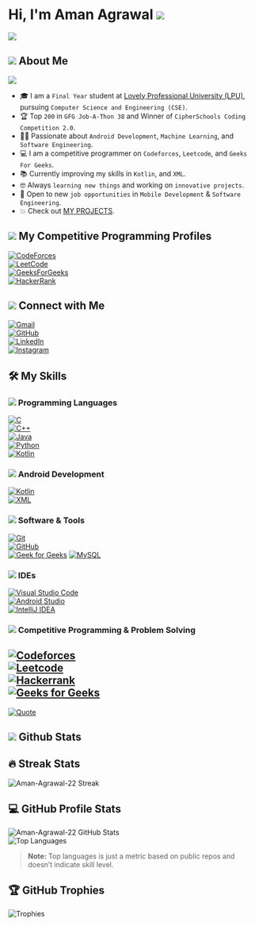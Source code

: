  Hi, I'm Aman Agrawal ![](https://media.giphy.com/media/hvRJCLFzcasrR4ia7z/giphy.gif) 
=====================================================================================

[![](https://readme-typing-svg.herokuapp.com?font=Time+New+Roman&color=%23C8BE25&size=25&center=true&vCenter=true&width=600&height=100&lines=Android+Developer;Software+Engineer;Competitive+Programmer;Top+200+GFG+Job-A-Thon+38;Always+learning+new+things)](https://github.com/AmanAgrawal123)


## ![](https://github.com/7oSkaaa/7oSkaaa/blob/main/Images/about_me.gif?raw=true) About Me  
![](https://github.com/7oSkaaa/7oSkaaa/blob/main/Images/Right_Side.gif?raw=true)  

  
- 🎓 I am a `Final Year` student at [Lovely Professional University (LPU)](https://www.lpu.in/), pursuing `Computer Science and Engineering (CSE)`.  
- 🏆 Top `200` in `GFG Job-A-Thon 38` and Winner of `CipherSchools Coding Competition 2.0`.  
- 👨‍💻 Passionate about `Android Development`, `Machine Learning`, and `Software Engineering`.  
- 💻 I am a competitive programmer on `Codeforces`, `Leetcode`, and `Geeks For Geeks`.  
- 📚 Currently improving my skills in `Kotlin`, and `XML`.  
- 🤓 Always `learning new things` and working on `innovative projects`.  
- 🤔 Open to new `job opportunities` in `Mobile Development` & `Software Engineering`.  
- 💥 Check out [MY PROJECTS](https://github.com/Aman-Agrawal-22?tab=repositories).  
 
## ![](https://github.com/7oSkaaa/7oSkaaa/blob/main/Images/competitive_programming_profile.png?raw=true) My Competitive Programming Profiles  

[![CodeForces](https://img.icons8.com/external-tal-revivo-shadow-tal-revivo/50/000000/external-codeforces-programming-competitions-and-contests-programming-community-logo-shadow-tal-revivo.png)](https://codeforces.com/profile/amanvdjs11a)  
[![LeetCode](https://img.icons8.com/external-tal-revivo-shadow-tal-revivo/50/000000/external-level-up-your-coding-skills-and-quickly-land-a-job-logo-shadow-tal-revivo.png)](https://leetcode.com/u/amanvdjs11a/)  
[![GeeksForGeeks](https://upload.wikimedia.org/wikipedia/commons/4/43/GeeksforGeeks.svg)](https://www.geeksforgeeks.org/user/amanag22/)  
[![HackerRank](https://img.icons8.com/external-tal-revivo-shadow-tal-revivo/50/000000/external-hackerrank-is-a-technology-company-that-focuses-on-competitive-programming-logo-shadow-tal-revivo.png)](https://www.hackerrank.com/profile/amanvdjs11a)  


## ![](https://github.com/7oSkaaa/7oSkaaa/blob/main/Images/Connect-with-me.gif?raw=true) Connect with Me     


[![Gmail](https://img.shields.io/badge/gmail-%23EA4335.svg?style=plastic&logo=gmail&logoColor=white)](mailto:amanvdjs11a@gmail.com)  
[![GitHub](https://img.shields.io/badge/github-%23181717.svg?style=plastic&logo=github&logoColor=white)](https://github.com/Aman-Agrawal-22)  
[![LinkedIn](https://img.shields.io/badge/linkedin-%230A66C2.svg?style=plastic&logo=linkedin&logoColor=white)](https://www.linkedin.com/in/aman-agrawal22/)  
[![Instagram](https://img.shields.io/badge/instagram-%23E4405F.svg?style=plastic&logo=instagram&logoColor=white)](https://www.instagram.com/a_man_022/?hl=en)  

## 🛠️ My Skills

### ![](https://github.com/7oSkaaa/7oSkaaa/blob/main/Images/Programming_Languages.gif?raw=true) Programming Languages

[![C](https://img.shields.io/badge/C%20-%232370ED.svg?style=plastic&logo=c&logoColor=white)](https://www.cprogramming.com/)  
[![C++](https://img.shields.io/badge/C++%20-%2300599C.svg?style=plastic&logo=c%2B%2B&logoColor=white)](https://www.w3schools.com/cpp/)  
[![Java](https://img.shields.io/badge/Java-%23007396.svg?style=plastic&logo=java&logoColor=white)](https://www.java.com)  
[![Python](https://img.shields.io/badge/Python%20-%2314354C.svg?style=plastic&logo=python&logoColor=white)](https://www.python.org)  
[![Kotlin](https://img.shields.io/badge/Kotlin-%230095D5.svg?style=plastic&logo=kotlin&logoColor=white)](https://kotlinlang.org/)

### ![](https://github.com/7oSkaaa/7oSkaaa/blob/main/Images/Android_Development.gif?raw=true) Android Development

[![Kotlin](https://img.shields.io/badge/Kotlin-%230095D5.svg?style=plastic&logo=kotlin&logoColor=white)](https://kotlinlang.org/)  
[![XML](https://img.shields.io/badge/XML-%23E34F26.svg?style=plastic&logo=xml&logoColor=white)](#) 

### ![](https://github.com/7oSkaaa/7oSkaaa/blob/main/Images/Software_Tools.gif?raw=true) Software & Tools

[![Git](https://img.shields.io/badge/Git%20-%23F05033.svg?style=plastic&logo=git&logoColor=white)](#)  
[![GitHub](https://img.shields.io/badge/github-%23181717.svg?style=plastic&logo=github&logoColor=white)](#)  
[![Geek for Geeks](https://img.shields.io/badge/geeksforgeeks-%230F9D58.svg?style=plastic&logo=geeksforgeeks&logoColor=white)](#) 
[![MySQL](https://img.shields.io/badge/mysql-%234479A1.svg?&style=plastic&logo=mysql&logoColor=white)](#)

### ![](https://github.com/7oSkaaa/7oSkaaa/blob/main/Images/IDEs.gif?raw=true) IDEs

[![Visual Studio Code](https://img.shields.io/badge/Visual%20Studio%20Code-0078d7.svg?style=plastic&logo=visual-studio-code&logoColor=white)](#)  
[![Android Studio](https://img.shields.io/badge/Android%20Studio-%233DDC84.svg?style=plastic&logo=android-studio&logoColor=white)](#)  
[![IntelliJ IDEA](https://img.shields.io/badge/IntelliJ%20IDEA-%23000000.svg?style=plastic&logo=intellij-idea&logoColor=white)](#)

### ![](https://github.com/7oSkaaa/7oSkaaa/blob/main/Images/CP_PS.gif?raw=true) Competitive Programming & Problem Solving

[![Codeforces](https://img.shields.io/badge/codeforces%20-%231F8ACB.svg?style=plastic&logo=codeforces&logoColor=white)](#)  
[![Leetcode](https://img.shields.io/badge/leetcode%20-%23FFA116.svg?style=plastic&logo=leetcode&logoColor=black)](#)  
[![Hackerrank](https://img.shields.io/badge/hackerrank-%232EC866.svg?style=plastic&logo=hackerrank&logoColor=white)](#)  
[![Geeks for Geeks](https://img.shields.io/badge/geeksforgeeks-%230F9D58.svg?style=plastic&logo=geeksforgeeks&logoColor=white)](#)
---

[![Quote](https://quotes-github-readme.vercel.app/api?type=horizontal&theme=tokyonight&animation=grow_out_in&quoteCategory=programming)](https://github.com/piyushsuthar/github-readme-quotes)



## ![](https://github.com/7oSkaaa/7oSkaaa/blob/main/Images/Statistics.gif?raw=true) Github Stats

## 🔥 Streak Stats  
![Aman-Agrawal-22 Streak](https://streak-stats.demolab.com/?user=Aman-Agrawal-22&theme=tokyonight_duo)  

## 💻 GitHub Profile Stats  
![Aman-Agrawal-22 GitHub Stats](https://github-readme-stats.vercel.app/api?username=Aman-Agrawal-22&show_icons=true&count_private=true&theme=tokyonight)  
![Top Languages](https://github-readme-stats.vercel.app/api/top-langs/?username=Aman-Agrawal-22&layout=compact&theme=tokyonight)  

> **Note:** Top languages is just a metric based on public repos and doesn’t indicate skill level.

## 🏆 GitHub Trophies  
![Trophies](https://github-profile-trophy.vercel.app/?username=Aman-Agrawal-22&theme=tokyonight&margin-w=15&margin-h=15)  
